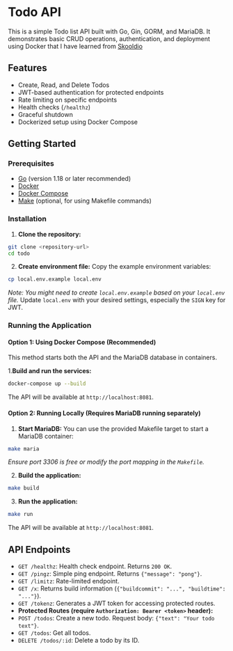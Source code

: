 # Todo API

This is a simple Todo list API built with Go, Gin, GORM, and MariaDB. It demonstrates basic CRUD operations, authentication, and deployment using Docker that I have learned from [Skooldio](https://www.skooldio.com/courses/developing-robust-api-services-with-go)

## Features

* Create, Read, and Delete Todos
* JWT-based authentication for protected endpoints
* Rate limiting on specific endpoints
* Health checks (`/healthz`)
* Graceful shutdown
* Dockerized setup using Docker Compose

## Getting Started

### Prerequisites

* [Go](https://golang.org/doc/install) (version 1.18 or later recommended)
* [Docker](https://docs.docker.com/get-docker/)
* [Docker Compose](https://docs.docker.com/compose/install/)
* [Make](https://www.gnu.org/software/make/) (optional, for using Makefile commands)

### Installation

1. **Clone the repository:**

```bash
git clone <repository-url>
cd todo
```

2. **Create environment file:**
Copy the example environment variables:

```bash
cp local.env.example local.env
```

*Note: You might need to create `local.env.example` based on your `local.env` file.*
Update `local.env` with your desired settings, especially the `SIGN` key for JWT.

### Running the Application

#### Option 1: Using Docker Compose (Recommended)

This method starts both the API and the MariaDB database in containers.

1.**Build and run the services:**

```bash
docker-compose up --build
```

The API will be available at `http://localhost:8081`.

#### Option 2: Running Locally (Requires MariaDB running separately)

1. **Start MariaDB:**
You can use the provided Makefile target to start a MariaDB container:

```bash
make maria
```

*Ensure port 3306 is free or modify the port mapping in the `Makefile`.*

2. **Build the application:**

```bash
make build
```

3. **Run the application:**

```bash
make run
```

The API will be available at `http://localhost:8081`.

## API Endpoints

* `GET /healthz`: Health check endpoint. Returns `200 OK`.
* `GET /pingz`: Simple ping endpoint. Returns `{"message": "pong"}`.
* `GET /limitz`: Rate-limited endpoint.
* `GET /x`: Returns build information (`{"buildcommit": "...", "buildtime": "..."}`).
* `GET /tokenz`: Generates a JWT token for accessing protected routes.
* **Protected Routes (require `Authorization: Bearer <token>` header):**
* `POST /todos`: Create a new todo. Request body: `{"text": "Your todo text"}`.
* `GET /todos`: Get all todos.
* `DELETE /todos/:id`: Delete a todo by its ID.
